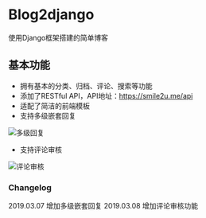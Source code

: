 # Blog2django #
使用Django框架搭建的简单博客
## 基本功能 ##
- 拥有基本的分类、归档、评论、搜索等功能
- 添加了RESTful API，API地址：https://smile2u.me/api
- 适配了简洁的前端模板
- 支持多级嵌套回复

![多级回复](https://i.loli.net/2019/03/08/5c822db9ba4a9.jpg)

- 支持评论审核

![评论审核](https://i.loli.net/2019/03/08/5c826649e4534.jpg)

### Changelog ###
2019.03.07 增加多级嵌套回复
2019.03.08 增加评论审核功能
